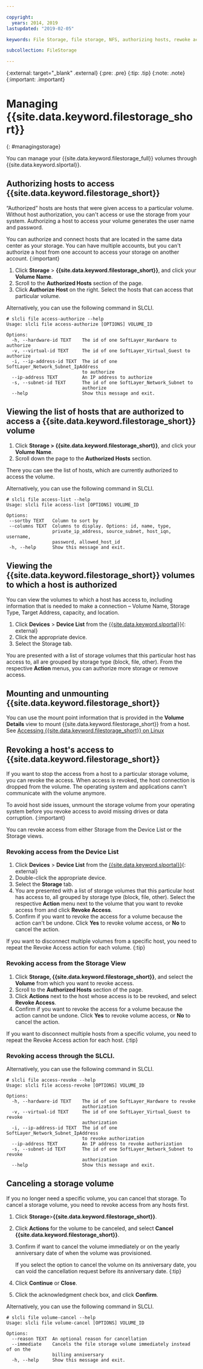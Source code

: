 ```yaml
---

copyright:
  years: 2014, 2019
lastupdated: "2019-02-05"

keywords: File Storage, file storage, NFS, authorizing hosts, rewoke access, grant access, view authorizations

subcollection: FileStorage

---
```

{:external: target="_blank" .external}
{:pre: .pre}
{:tip: .tip}
{:note: .note}
{:important: .important}


# Managing {{site.data.keyword.filestorage_short}}
{: #managingstorage}

You can manage your {{site.data.keyword.filestorage_full}} volumes through {{site.data.keyword.slportal}}.

## Authorizing hosts to access {{site.data.keyword.filestorage_short}}

“Authorized” hosts are hosts that were given access to a particular volume. Without host authorization, you can't access or use the storage from your system. Authorizing a host to access your volume generates the user name and password.

You can authorize and connect hosts that are located in the same data center as your storage. You can have multiple accounts, but you can't authorize a host from one account to access your storage on another account.
{:important}

1. Click **Storage** > **{{site.data.keyword.filestorage_short}}**, and click your **Volume Name**.
2. Scroll to the **Authorized Hosts** section of the page.
3. Click **Authorize Host** on the right. Select the hosts that can access that particular volume.

Alternatively, you can use the following command in SLCLI.
```
# slcli file access-authorize --help
Usage: slcli file access-authorize [OPTIONS] VOLUME_ID

Options:
  -h, --hardware-id TEXT    The id of one SoftLayer_Hardware to authorize
  -v, --virtual-id TEXT     The id of one SoftLayer_Virtual_Guest to authorize
  -i, --ip-address-id TEXT  The id of one SoftLayer_Network_Subnet_IpAddress
                            to authorize
  --ip-address TEXT         An IP address to authorize
  -s, --subnet-id TEXT      The id of one SoftLayer_Network_Subnet to
                            authorize
  --help                    Show this message and exit.
```

## Viewing the list of hosts that are authorized to access a {{site.data.keyword.filestorage_short}} volume

1. Click **Storage > {{site.data.keyword.filestorage_short}}**, and click your **Volume Name**.
2. Scroll down the page to the **Authorized Hosts** section.

There you can see the list of hosts, which are currently authorized to access the volume.

Alternatively, you can use the following command in SLCLI.
```
# slcli file access-list --help
Usage: slcli file access-list [OPTIONS] VOLUME_ID

Options:
 --sortby TEXT   Column to sort by
 --columns TEXT  Columns to display. Options: id, name, type,
                 private_ip_address, source_subnet, host_iqn, username,
                 password, allowed_host_id
 -h, --help      Show this message and exit.
```


## Viewing the {{site.data.keyword.filestorage_short}} volumes to which a host is authorized

You can view the volumes to which a host has access to, including information that is needed to make a connection – Volume Name, Storage Type, Target Address, capacity, and location.

1. Click **Devices** > **Device List** from the [{{site.data.keyword.slportal}}](https://control.softlayer.com/){: external}
2. Click the appropriate device.
2. Select the Storage tab.

You are presented with a list of storage volumes that this particular host has access to, all are grouped by storage type (block, file, other). From the respective **Action** menus, you can authorize more storage or remove access.


## Mounting and unmounting {{site.data.keyword.filestorage_short}}

You can use the mount point information that is provided in the **Volume Details** view to mount {{site.data.keyword.filestorage_short}} from a host. See [Accessing {{site.data.keyword.filestorage_short}} on Linux](/docs/infrastructure/FileStorage?topic=FileStorage-mountingLinux)


## Revoking a host's access to {{site.data.keyword.filestorage_short}}

If you want to stop the access from a host to a particular storage volume, you can revoke the access. When access is revoked, the host connection is dropped from the volume. The operating system and applications cann't communicate with the volume anymore.

To avoid host side issues, unmount the storage volume from your operating system before you revoke access to avoid missing drives or data corruption.
{:important}

You can revoke access from either Storage from the Device List or the Storage views.

### Revoking access from the Device List

1. Click **Devices** > **Device List** from the [{{site.data.keyword.slportal}}](https://control.softlayer.com/){: external}
2. Double-click the appropriate device.
3. Select the **Storage** tab.
4. You are presented with a list of storage volumes that this particular host has access to, all grouped by storage type (block, file, other). Select the respective **Action** menu next to the volume that you want to revoke access from and click **Revoke Access**.
5. Confirm if you want to revoke the access for a volume because the action can't be undone. Click **Yes** to revoke volume access, or **No** to cancel the action.

If you want to disconnect multiple volumes from a specific host, you need to repeat the Revoke Access action for each volume.
{:tip}


### Revoking access from the Storage View

1. Click **Storage, {{site.data.keyword.filestorage_short}}**, and select the **Volume** from which you want to revoke access.
2. Scroll to the **Authorized Hosts** section of the page.
3. Click **Actions** next to the host whose access is to be revoked, and select **Revoke Access**.
4. Confirm if you want to revoke the access for a volume because the action cannot be undone. Click **Yes** to revoke volume access, or **No** to cancel the action.

If you want to disconnect multiple hosts from a specific volume, you need to repeat the Revoke Access action for each host.
{:tip}

### Revoking access through the SLCLI.
Alternatively, you can use the following command in SLCLI.
```
# slcli file access-revoke --help
Usage: slcli file access-revoke [OPTIONS] VOLUME_ID

Options:
  -h, --hardware-id TEXT    The id of one SoftLayer_Hardware to revoke
                            authorization
  -v, --virtual-id TEXT     The id of one SoftLayer_Virtual_Guest to revoke
                            authorization
  -i, --ip-address-id TEXT  The id of one SoftLayer_Network_Subnet_IpAddress
                            to revoke authorization
  --ip-address TEXT         An IP address to revoke authorization
  -s, --subnet-id TEXT      The id of one SoftLayer_Network_Subnet to revoke
                            authorization
  --help                    Show this message and exit.
```

## Canceling a storage volume

If you no longer need a specific volume, you can cancel that storage. To cancel a storage volume, you need to revoke access from any hosts first.

1. Click **Storage**>**{{site.data.keyword.filestorage_short}}**.
2. Click **Actions** for the volume to be canceled, and select **Cancel {{site.data.keyword.filestorage_short}}**.
3. Confirm if want to cancel the volume immediately or on the yearly anniversary date of when the volume was provisioned.

   If you select the option to cancel the volume on its anniversary date, you can void the cancellation request before its anniversary date.
   {:tip}
4. Click **Continue** or **Close**.
5. Click the acknowledgment check box, and click **Confirm**.

Alternatively, you can use the following command in SLCLI.
```
# slcli file volume-cancel --help
Usage: slcli file volume-cancel [OPTIONS] VOLUME_ID

Options:
  --reason TEXT  An optional reason for cancellation
  --immediate    Cancels the file storage volume immediately instead of on the
                 billing anniversary
  -h, --help     Show this message and exit.
```

